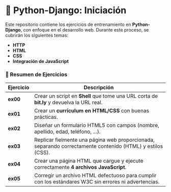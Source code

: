 # 📌 Python-Django: Iniciación

Este repositorio contiene los ejercicios de entrenamiento en **Python-Django**, con enfoque en el desarrollo web. Durante este proceso, se cubrirán los siguientes temas:

- **HTTP**
- **HTML**
- **CSS**
- **Integración de JavaScript**

### 🧩 Resumen de Ejercicios

| Ejercicio | Descripción |
|-------------|----------------|
| **ex00** | Crear un script en **Shell** que tome una URL corta de **bit.ly** y devuelva la URL real. |
| **ex01** | Crear un **currículum en HTML/CSS** con buenas prácticas. |
| **ex02** | Diseñar un formulario HTML5 con campos (nombre, apellido, edad, teléfono, ...). |
| **ex03** | Replicar fielmente una página web proporcionada, separando correctamente contenido (HTML) y estilos (CSS). |
| **ex04** | Crear una página HTML que cargue y ejecute correctamente **4 archivos JavaScript**. |
| **ex05** | Corregir un archivo HTML defectuoso para cumplir con los estándares W3C sin errores ni advertencias. |
